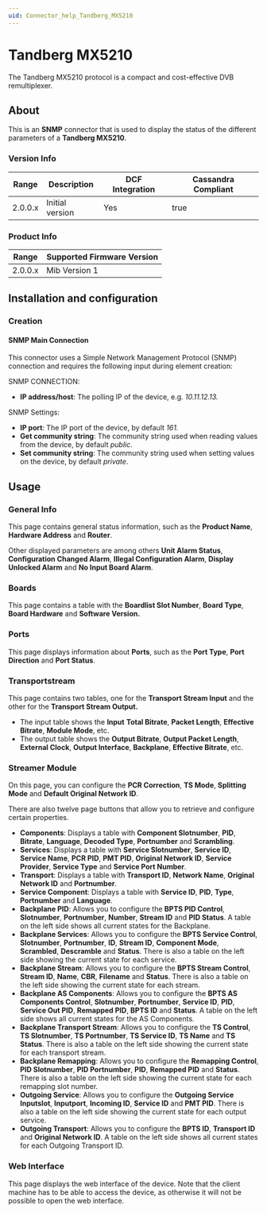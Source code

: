 ```yaml
---
uid: Connector_help_Tandberg_MX5210
---
```


# Tandberg MX5210

The Tandberg MX5210 protocol is a compact and cost-effective DVB remultiplexer.

## About

This is an **SNMP** connector that is used to display the status of the different parameters of a **Tandberg MX5210**.

### Version Info

| **Range** | **Description** | **DCF Integration** | **Cassandra Compliant** |
|------------------|-----------------|---------------------|-------------------------|
| 2.0.0.x          | Initial version | Yes                 | true                    |

### Product Info

| Range | Supported Firmware Version |
|------------------|-----------------------------|
| 2.0.0.x          | Mib Version 1               |

## Installation and configuration

### Creation

#### SNMP Main Connection

This connector uses a Simple Network Management Protocol (SNMP) connection and requires the following input during element creation:

SNMP CONNECTION:

- **IP address/host**: The polling IP of the device, e.g. *10.11.12.13.*

SNMP Settings:

- **IP port**: The IP port of the device, by default *161.*
- **Get community string**: The community string used when reading values from the device, by default *public*.
- **Set community string**: The community string used when setting values on the device, by default *private*.

## Usage

### General Info

This page contains general status information, such as the **Product Name**, **Hardware Address** and **Router**.

Other displayed parameters are among others **Unit Alarm Status**, **Configuration Changed Alarm**, **Illegal Configuration Alarm**, **Display Unlocked Alarm** and **No Input Board Alarm**.

### Boards

This page contains a table with the **Boardlist Slot Number**, **Board Type**, **Board Hardware** and **Software Version.**

### Ports

This page displays information about **Ports**, such as the **Port Type**, **Port Direction** and **Port Status**.

### Transportstream

This page contains two tables, one for the **Transport Stream Input** and the other for the **Transport Stream Output.**

- The input table shows the **Input** **Total Bitrate**, **Packet Length**, **Effective Bitrate**, **Module Mode**, etc.
- The output table shows the **Output Bitrate**, **Output Packet Length**, **External Clock**, **Output Interface**, **Backplane**, **Effective Bitrate**, etc.

### Streamer Module

On this page, you can configure the **PCR Correction**, **TS Mode**, **Splitting Mode** and **Default Original Network ID**.

There are also twelve page buttons that allow you to retrieve and configure certain properties.

- **Components**: Displays a table with **Component Slotnumber**, **PID**, **Bitrate**, **Language**, **Decoded Type**, **Portnumber** and **Scrambling**.
- **Services**: Displays a table with **Service Slotnumber**, **Service ID**, **Service Name**, **PCR PID**, **PMT PID**, **Original Network ID**, **Service Provider**, **Service Type** and **Service Port Number**.
- **Transport**: Displays a table with **Transport ID**, **Network Name**, **Original Network ID** and **Portnumber**.
- **Service Component**: Displays a table with **Service ID**, **PID**, **Type**, **Portnumber** and **Language**.
- **Backplane PID**: Allows you to configure the **BPTS PID Control**, **Slotnumber**, **Portnumber**, **Number**, **Stream ID** and **PID Status**. A table on the left side shows all current states for the Backplane.
- **Backplane Services**: Allows you to configure the **BPTS Service Control**, **Slotnumber**, **Portnumber**, **ID**, **Stream ID**, **Component Mode**, **Scrambled**, **Descramble** and **Status**. There is also a table on the left side showing the current state for each service.
- **Backplane Stream**: Allows you to configure the **BPTS Stream Control**, **Stream ID**, **Name**, **CBR**, **Filename** and **Status**. There is also a table on the left side showing the current state for each stream.
- **Backplane AS Components**: Allows you to configure the **BPTS AS Components Control**, **Slotnumber**, **Portnumber**, **Service ID**, **PID**, **Service Out PID**, **Remapped PID**, **BPTS ID** and **Status**. A table on the left side shows all current states for the AS Components.
- **Backplane Transport Stream**: Allows you to configure the **TS Control**, **TS Slotnumber**, **TS Portnumber**, **TS Service ID**, **TS Name** and **TS Status**. There is also a table on the left side showing the current state for each transport stream.
- **Backplane Remapping**: Allows you to configure the **Remapping Control**, **PID Slotnumber**, **PID Portnumber**, **PID**, **Remapped PID** and **Status**. There is also a table on the left side showing the current state for each remapping slot number.
- **Outgoing Service**: Allows you to configure the **Outgoing Service Inputslot**, **Inputport**, **Incoming ID**, **Service ID** and **PMT PID**. There is also a table on the left side showing the current state for each output service.
- **Outgoing Transport**: Allows you to configure the **BPTS ID**, **Transport ID** and **Original Network ID**. A table on the left side shows all current states for each Outgoing Transport ID.

### Web Interface

This page displays the web interface of the device. Note that the client machine has to be able to access the device, as otherwise it will not be possible to open the web interface.
